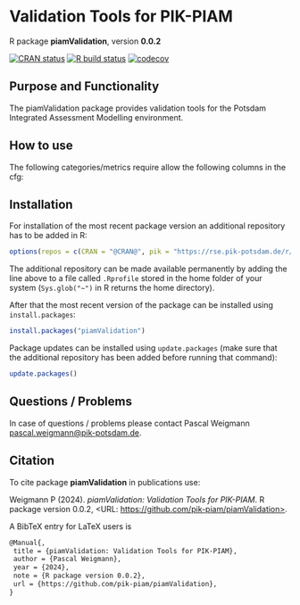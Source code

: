 # Validation Tools for PIK-PIAM

R package **piamValidation**, version **0.0.2**

[![CRAN status](https://www.r-pkg.org/badges/version/piamValidation)](https://cran.r-project.org/package=piamValidation)  [![R build status](https://github.com/pik-piam/piamValidation/workflows/check/badge.svg)](https://github.com/pik-piam/piamValidation/actions) [![codecov](https://codecov.io/gh/pik-piam/piamValidation/branch/master/graph/badge.svg)](https://app.codecov.io/gh/pik-piam/piamValidation) 

## Purpose and Functionality

The piamValidation package provides validation tools for the Potsdam Integrated Assessment Modelling environment.


## How to use

The following categories/metrics require allow the following columns in the cfg:




## Installation

For installation of the most recent package version an additional repository has to be added in R:

```r
options(repos = c(CRAN = "@CRAN@", pik = "https://rse.pik-potsdam.de/r/packages"))
```
The additional repository can be made available permanently by adding the line above to a file called `.Rprofile` stored in the home folder of your system (`Sys.glob("~")` in R returns the home directory).

After that the most recent version of the package can be installed using `install.packages`:

```r 
install.packages("piamValidation")
```

Package updates can be installed using `update.packages` (make sure that the additional repository has been added before running that command):

```r 
update.packages()
```

## Questions / Problems

In case of questions / problems please contact Pascal Weigmann <pascal.weigmann@pik-potsdam.de>.

## Citation

To cite package **piamValidation** in publications use:

Weigmann P (2024). _piamValidation: Validation Tools for PIK-PIAM_. R package version 0.0.2, <URL: https://github.com/pik-piam/piamValidation>.

A BibTeX entry for LaTeX users is

 ```latex
@Manual{,
  title = {piamValidation: Validation Tools for PIK-PIAM},
  author = {Pascal Weigmann},
  year = {2024},
  note = {R package version 0.0.2},
  url = {https://github.com/pik-piam/piamValidation},
}
```
